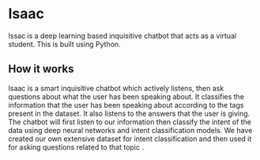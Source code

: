 # Isaac

Issac is a deep learning based inquisitive chatbot that acts as a virtual student. This is built using Python.

## How it works
Isaac is a smart inquisitive chatbot which actively listens, then ask questions about what the user has been speaking about.
It classifies the information that the user has been speaking about according to the tags present in the dataset.
It also listens to the answers that the user is giving.
The chatbot will first listen to our information then classify the intent of the data using deep neural networks and intent classification models.
We have created our own extensive dataset for intent classification and then used it for asking questions related to that topic .

